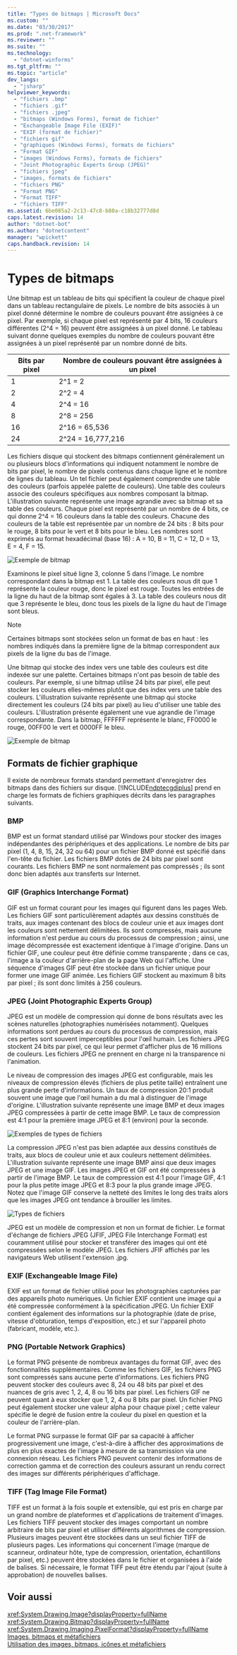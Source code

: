 ```yaml
---
title: "Types de bitmaps | Microsoft Docs"
ms.custom: ""
ms.date: "03/30/2017"
ms.prod: ".net-framework"
ms.reviewer: ""
ms.suite: ""
ms.technology: 
  - "dotnet-winforms"
ms.tgt_pltfrm: ""
ms.topic: "article"
dev_langs: 
  - "jsharp"
helpviewer_keywords: 
  - "fichiers .bmp"
  - "fichiers .gif"
  - "fichiers .jpeg"
  - "bitmaps (Windows Forms), format de fichier"
  - "Exchangeable Image File (EXIF)"
  - "EXIF (format de fichier)"
  - "fichiers gif"
  - "graphiques (Windows Forms), formats de fichiers"
  - "Format GIF"
  - "images (Windows Forms), formats de fichiers"
  - "Joint Photographic Experts Group (JPEG)"
  - "fichiers jpeg"
  - "images, formats de fichiers"
  - "fichiers PNG"
  - "Format PNG"
  - "Format TIFF"
  - "fichiers TIFF"
ms.assetid: 6be085a2-2c13-47c8-b80a-c18b32777d8d
caps.latest.revision: 14
author: "dotnet-bot"
ms.author: "dotnetcontent"
manager: "wpickett"
caps.handback.revision: 14
---
```

# Types de bitmaps
Une bitmap est un tableau de bits qui spécifient la couleur de chaque pixel dans un tableau rectangulaire de pixels.  Le nombre de bits associés à un pixel donné détermine le nombre de couleurs pouvant être assignées à ce pixel.  Par exemple, si chaque pixel est représenté par 4 bits, 16 couleurs différentes \(2^4 \= 16\) peuvent être assignées à un pixel donné.  Le tableau suivant donne quelques exemples du nombre de couleurs pouvant être assignées à un pixel représenté par un nombre donné de bits.  
  
|Bits par pixel|Nombre de couleurs pouvant être assignées à un pixel|  
|--------------------|----------------------------------------------------------|  
|1|2^1 \= 2|  
|2|2^2 \= 4|  
|4|2^4 \= 16|  
|8|2^8 \= 256|  
|16|2^16 \= 65,536|  
|24|2^24 \= 16,777,216|  
  
 Les fichiers disque qui stockent des bitmaps contiennent généralement un ou plusieurs blocs d'informations qui indiquent notamment le nombre de bits par pixel, le nombre de pixels contenus dans chaque ligne et le nombre de lignes du tableau.  Un tel fichier peut également comprendre une table des couleurs \(parfois appelée palette de couleurs\).  Une table des couleurs associe des couleurs spécifiques aux nombres composant la bitmap.  L'illustration suivante représente une image agrandie avec sa bitmap et sa table des couleurs.  Chaque pixel est représenté par un nombre de 4 bits, ce qui donne 2^4 \= 16 couleurs dans la table des couleurs.  Chacune des couleurs de la table est représentée par un nombre de 24 bits : 8 bits pour le rouge, 8 bits pour le vert et 8 bits pour le bleu.  Les nombres sont exprimés au format hexadécimal \(base 16\) : A \= 10, B \= 11, C \= 12, D \= 13, E \= 4, F \= 15.  
  
 ![Exemple de bitmap](../../../../docs/framework/winforms/advanced/media/aboutgdip03-art01.png "AboutGdip03\_Art01")  
  
 Examinons le pixel situé ligne 3, colonne 5 dans l'image.  Le nombre correspondant dans la bitmap est 1.  La table des couleurs nous dit que 1 représente la couleur rouge, donc le pixel est rouge.  Toutes les entrées de la ligne du haut de la bitmap sont égales à 3.  La table des couleurs nous dit que 3 représente le bleu, donc tous les pixels de la ligne du haut de l'image sont bleus.  
  
> [!NOTE]
>  Certaines bitmaps sont stockées selon un format de bas en haut : les nombres indiqués dans la première ligne de la bitmap correspondent aux pixels de la ligne du bas de l'image.  
  
 Une bitmap qui stocke des index vers une table des couleurs est dite indexée sur une palette.  Certaines bitmaps n'ont pas besoin de table des couleurs.  Par exemple, si une bitmap utilise 24 bits par pixel, elle peut stocker les couleurs elles\-mêmes plutôt que des index vers une table des couleurs.  L'illustration suivante représente une bitmap qui stocke directement les couleurs \(24 bits par pixel\) au lieu d'utiliser une table des couleurs.  L'illustration présente également une vue agrandie de l'image correspondante.  Dans la bitmap, FFFFFF représente le blanc, FF0000 le rouge, 00FF00 le vert et 0000FF le bleu.  
  
 ![Exemple de bitmap](../../../../docs/framework/winforms/advanced/media/aboutgdip03-art02.png "AboutGdip03\_Art02")  
  
## Formats de fichier graphique  
 Il existe de nombreux formats standard permettant d'enregistrer des bitmaps dans des fichiers sur disque.  [!INCLUDE[ndptecgdiplus](../../../../includes/ndptecgdiplus-md.md)] prend en charge les formats de fichiers graphiques décrits dans les paragraphes suivants.  
  
### BMP  
 BMP est un format standard utilisé par Windows pour stocker des images indépendantes des périphériques et des applications.  Le nombre de bits par pixel \(1, 4, 8, 15, 24, 32 ou 64\) pour un fichier BMP donné est spécifié dans l'en\-tête du fichier.  Les fichiers BMP dotés de 24 bits par pixel sont courants.  Les fichiers BMP ne sont normalement pas compressés ; ils sont donc bien adaptés aux transferts sur Internet.  
  
### GIF \(Graphics Interchange Format\)  
 GIF est un format courant pour les images qui figurent dans les pages Web.  Les fichiers GIF sont particulièrement adaptés aux dessins constitués de traits, aux images contenant des blocs de couleur unie et aux images dont les couleurs sont nettement délimitées.  Ils sont compressés, mais aucune information n'est perdue au cours du processus de compression ; ainsi, une image décompressée est exactement identique à l'image d'origine.  Dans un fichier GIF, une couleur peut être définie comme transparente ; dans ce cas, l'image a la couleur d'arrière\-plan de la page Web qui l'affiche.  Une séquence d'images GIF peut être stockée dans un fichier unique pour former une image GIF animée.  Les fichiers GIF stockent au maximum 8 bits par pixel ; ils sont donc limités à 256 couleurs.  
  
### JPEG \(Joint Photographic Experts Group\)  
 JPEG est un modèle de compression qui donne de bons résultats avec les scènes naturelles \(photographies numérisées notamment\).  Quelques informations sont perdues au cours du processus de compression, mais ces pertes sont souvent imperceptibles pour l'œil humain.  Les fichiers JPEG stockent 24 bits par pixel, ce qui leur permet d'afficher plus de 16 millions de couleurs.  Les fichiers JPEG ne prennent en charge ni la transparence ni l'animation.  
  
 Le niveau de compression des images JPEG est configurable, mais les niveaux de compression élevés \(fichiers de plus petite taille\) entraînent une plus grande perte d'informations.  Un taux de compression 20:1 produit souvent une image que l'œil humain a du mal à distinguer de l'image d'origine.  L'illustration suivante représente une image BMP et deux images JPEG compressées à partir de cette image BMP.  Le taux de compression est 4:1 pour la première image JPEG et 8:1 \(environ\) pour la seconde.  
  
 ![Exemples de types de fichiers](../../../../docs/framework/winforms/advanced/media/aboutgdip03-art03.gif "AboutGdip03\_Art03")  
  
 La compression JPEG n'est pas bien adaptée aux dessins constitués de traits, aux blocs de couleur unie et aux couleurs nettement délimitées.  L'illustration suivante représente une image BMP ainsi que deux images JPEG et une image GIF.  Les images JPEG et GIF ont été compressées à partir de l'image BMP.  Le taux de compression est 4:1 pour l'image GIF, 4:1 pour la plus petite image JPEG et 8:3 pour la plus grande image JPEG.  Notez que l'image GIF conserve la netteté des limites le long des traits alors que les images JPEG ont tendance à brouiller les limites.  
  
 ![Types de fichiers](../../../../docs/framework/winforms/advanced/media/aboutgdip03-art03a.png "AboutGdip03\_Art03A")  
  
 JPEG est un modèle de compression et non un format de fichier.  Le format d'échange de fichiers JPEG \(JFIF, JPEG File Interchange Format\) est couramment utilisé pour stocker et transférer des images qui ont été compressées selon le modèle JPEG.  Les fichiers JFIF affichés par les navigateurs Web utilisent l'extension .jpg.  
  
### EXIF \(Exchangeable Image File\)  
 EXIF est un format de fichier utilisé pour les photographies capturées par des appareils photo numériques.  Un fichier EXIF contient une image qui a été compressée conformément à la spécification JPEG.  Un fichier EXIF contient également des informations sur la photographie \(date de prise, vitesse d'obturation, temps d'exposition, etc.\) et sur l'appareil photo \(fabricant, modèle, etc.\).  
  
### PNG \(Portable Network Graphics\)  
 Le format PNG présente de nombreux avantages du format GIF, avec des fonctionnalités supplémentaires.  Comme les fichiers GIF, les fichiers PNG sont compressés sans aucune perte d'informations.  Les fichiers PNG peuvent stocker des couleurs avec 8, 24 ou 48 bits par pixel et des nuances de gris avec 1, 2, 4, 8 ou 16 bits par pixel.  Les fichiers GIF ne peuvent quant à eux stocker que 1, 2, 4 ou 8 bits par pixel.  Un fichier PNG peut également stocker une valeur alpha pour chaque pixel ; cette valeur spécifie le degré de fusion entre la couleur du pixel en question et la couleur de l'arrière\-plan.  
  
 Le format PNG surpasse le format GIF par sa capacité à afficher progressivement une image, c'est\-à\-dire à afficher des approximations de plus en plus exactes de l'image à mesure de sa transmission via une connexion réseau.  Les fichiers PNG peuvent contenir des informations de correction gamma et de correction des couleurs assurant un rendu correct des images sur différents périphériques d'affichage.  
  
### TIFF \(Tag Image File Format\)  
 TIFF est un format à la fois souple et extensible, qui est pris en charge par un grand nombre de plateformes et d'applications de traitement d'images.  Les fichiers TIFF peuvent stocker des images comportant un nombre arbitraire de bits par pixel et utiliser différents algorithmes de compression.  Plusieurs images peuvent être stockées dans un seul fichier TIFF de plusieurs pages.  Les informations qui concernent l'image \(marque de scanneur, ordinateur hôte, type de compression, orientation, échantillons par pixel, etc.\) peuvent être stockées dans le fichier et organisées à l'aide de balises.  Si nécessaire, le format TIFF peut être étendu par l'ajout \(suite à approbation\) de nouvelles balises.  
  
## Voir aussi  
 <xref:System.Drawing.Image?displayProperty=fullName>   
 <xref:System.Drawing.Bitmap?displayProperty=fullName>   
 <xref:System.Drawing.Imaging.PixelFormat?displayProperty=fullName>   
 [Images, bitmaps et métafichiers](../../../../docs/framework/winforms/advanced/images-bitmaps-and-metafiles.md)   
 [Utilisation des images, bitmaps, icônes et métafichiers](../../../../docs/framework/winforms/advanced/working-with-images-bitmaps-icons-and-metafiles.md)